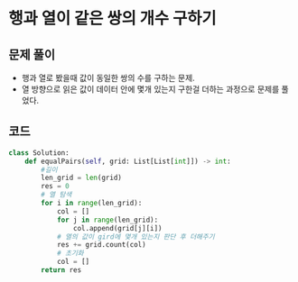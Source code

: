 # 행과 열이 같은 쌍의 개수 구하기

## 문제 풀이
- 행과 열로 봤을때 값이 동일한 쌍의 수를 구하는 문제.
- 열 방향으로 읽은 값이 데이터 안에 몇개 있는지 구한걸 더하는 과정으로 문제를 풀었다.

## 코드
```python
class Solution:
    def equalPairs(self, grid: List[List[int]]) -> int:
        #길이
        len_grid = len(grid)
        res = 0
        # 열 탐색
        for i in range(len_grid):
            col = []
            for j in range(len_grid):
                col.append(grid[j][i])
            # 열의 값이 gird에 몇개 있는지 판단 후 더해주기
            res += grid.count(col)
            # 초기화
            col = []
        return res

```
